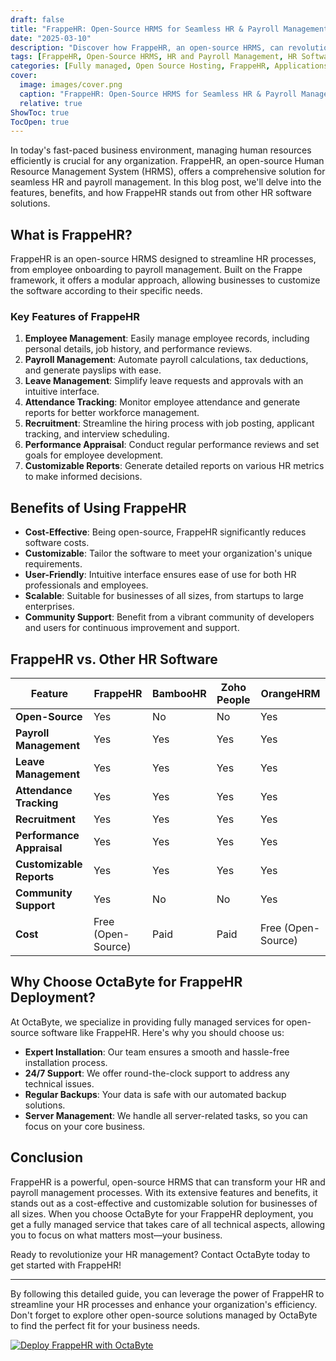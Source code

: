 ```yaml
---
draft: false
title: "FrappeHR: Open-Source HRMS for Seamless HR & Payroll Management"
date: "2025-03-10"
description: "Discover how FrappeHR, an open-source HRMS, can revolutionize your HR and payroll management. Learn about its features, benefits, and how it compares to other HR software solutions."
tags: [FrappeHR, Open-Source HRMS, HR and Payroll Management, HR Software Comparison, FrappeHR Features, OctaByte Managed Services]
categories: [Fully managed, Open Source Hosting, FrappeHR, Applications, Crm Erp, Hrms]
cover:
  image: images/cover.png
  caption: "FrappeHR: Open-Source HRMS for Seamless HR & Payroll Management"
  relative: true
ShowToc: true
TocOpen: true
---
```



In today's fast-paced business environment, managing human resources efficiently is crucial for any organization. FrappeHR, an open-source Human Resource Management System (HRMS), offers a comprehensive solution for seamless HR and payroll management. In this blog post, we'll delve into the features, benefits, and how FrappeHR stands out from other HR software solutions.

## What is FrappeHR?

FrappeHR is an open-source HRMS designed to streamline HR processes, from employee onboarding to payroll management. Built on the Frappe framework, it offers a modular approach, allowing businesses to customize the software according to their specific needs.

### Key Features of FrappeHR

1. **Employee Management**: Easily manage employee records, including personal details, job history, and performance reviews.
2. **Payroll Management**: Automate payroll calculations, tax deductions, and generate payslips with ease.
3. **Leave Management**: Simplify leave requests and approvals with an intuitive interface.
4. **Attendance Tracking**: Monitor employee attendance and generate reports for better workforce management.
5. **Recruitment**: Streamline the hiring process with job posting, applicant tracking, and interview scheduling.
6. **Performance Appraisal**: Conduct regular performance reviews and set goals for employee development.
7. **Customizable Reports**: Generate detailed reports on various HR metrics to make informed decisions.

## Benefits of Using FrappeHR

- **Cost-Effective**: Being open-source, FrappeHR significantly reduces software costs.
- **Customizable**: Tailor the software to meet your organization's unique requirements.
- **User-Friendly**: Intuitive interface ensures ease of use for both HR professionals and employees.
- **Scalable**: Suitable for businesses of all sizes, from startups to large enterprises.
- **Community Support**: Benefit from a vibrant community of developers and users for continuous improvement and support.

## FrappeHR vs. Other HR Software

| Feature                | FrappeHR               | BambooHR               | Zoho People            | OrangeHRM              |
|------------------------|------------------------|------------------------|------------------------|------------------------|
| **Open-Source**        | Yes                    | No                     | No                     | Yes                    |
| **Payroll Management** | Yes                    | Yes                    | Yes                    | Yes                    |
| **Leave Management**   | Yes                    | Yes                    | Yes                    | Yes                    |
| **Attendance Tracking**| Yes                    | Yes                    | Yes                    | Yes                    |
| **Recruitment**        | Yes                    | Yes                    | Yes                    | Yes                    |
| **Performance Appraisal**| Yes                   | Yes                    | Yes                    | Yes                    |
| **Customizable Reports**| Yes                   | Yes                    | Yes                    | Yes                    |
| **Community Support**  | Yes                    | No                     | No                     | Yes                    |
| **Cost**               | Free (Open-Source)     | Paid                   | Paid                   | Free (Open-Source)     |

## Why Choose OctaByte for FrappeHR Deployment?

At OctaByte, we specialize in providing fully managed services for open-source software like FrappeHR. Here's why you should choose us:

- **Expert Installation**: Our team ensures a smooth and hassle-free installation process.
- **24/7 Support**: We offer round-the-clock support to address any technical issues.
- **Regular Backups**: Your data is safe with our automated backup solutions.
- **Server Management**: We handle all server-related tasks, so you can focus on your core business.

## Conclusion

FrappeHR is a powerful, open-source HRMS that can transform your HR and payroll management processes. With its extensive features and benefits, it stands out as a cost-effective and customizable solution for businesses of all sizes. When you choose OctaByte for your FrappeHR deployment, you get a fully managed service that takes care of all technical aspects, allowing you to focus on what matters most—your business.

Ready to revolutionize your HR management? Contact OctaByte today to get started with FrappeHR!

---

By following this detailed guide, you can leverage the power of FrappeHR to streamline your HR processes and enhance your organization's efficiency. Don't forget to explore other open-source solutions managed by OctaByte to find the perfect fit for your business needs.

[![Deploy FrappeHR with OctaByte](/images/deploy-on-octabyte.png)](https://octabyte.io/fully-managed-open-source-services/applications/crm-erp/frappehr)